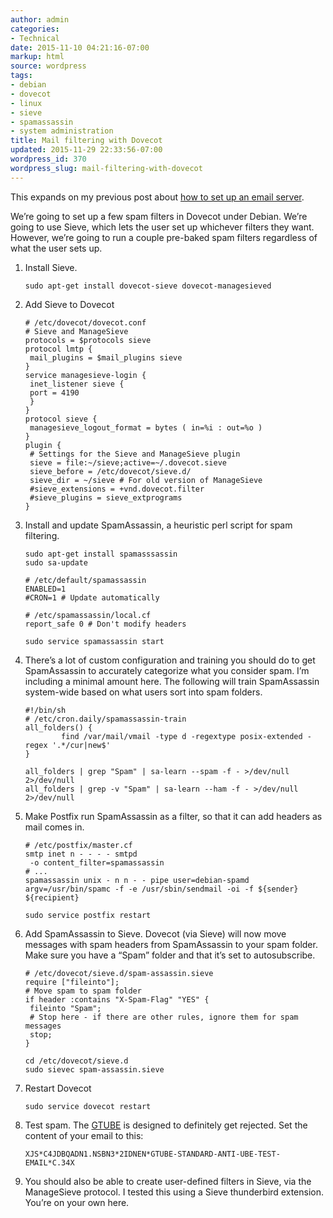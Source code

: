 ```yaml
---
author: admin
categories:
- Technical
date: 2015-11-10 04:21:16-07:00
markup: html
source: wordpress
tags:
- debian
- dovecot
- linux
- sieve
- spamassassin
- system administration
title: Mail filtering with Dovecot
updated: 2015-11-29 22:33:56-07:00
wordpress_id: 370
wordpress_slug: mail-filtering-with-dovecot
---
```

This expands on my previous post about [how to set up an email server](https://blog.za3k.com/installing-email-with-postfix-and-dovecot/ "Installing email with Postfix and Dovecot (with Postgres)").

We’re going to set up a few spam filters in Dovecot under Debian. We’re going to use Sieve, which lets the user set up whichever filters they want. However, we’re going to run a couple pre-baked spam filters regardless of what the user sets up.

1.  Install Sieve.
    
    ```
    sudo apt-get install dovecot-sieve dovecot-managesieved
    ```
    
2.  Add Sieve to Dovecot
    
    ```
    # /etc/dovecot/dovecot.conf
    # Sieve and ManageSieve
    protocols = $protocols sieve
    protocol lmtp {
     mail_plugins = $mail_plugins sieve
    }
    service managesieve-login {
     inet_listener sieve {
     port = 4190
     }
    }
    protocol sieve {
     managesieve_logout_format = bytes ( in=%i : out=%o )
    }
    plugin {
     # Settings for the Sieve and ManageSieve plugin
     sieve = file:~/sieve;active=~/.dovecot.sieve
     sieve_before = /etc/dovecot/sieve.d/
     sieve_dir = ~/sieve # For old version of ManageSieve
     #sieve_extensions = +vnd.dovecot.filter
     #sieve_plugins = sieve_extprograms
    }
    ```
    
3.  Install and update SpamAssassin, a heuristic perl script for spam filtering.
    
    ```
    sudo apt-get install spamasssassin
    sudo sa-update
    ```
    
    ```
    # /etc/default/spamassassin
    ENABLED=1
    #CRON=1 # Update automatically
    ```
    
    ```
    # /etc/spamassassin/local.cf
    report_safe 0 # Don't modify headers
    ```
    
    ```
    sudo service spamassassin start
    ```
    
4.  There’s a lot of custom configuration and training you should do to get SpamAssassin to accurately categorize what you consider spam. I’m including a minimal amount here. The following will train SpamAssassin system-wide based on what users sort into spam folders.
    
    ```
    #!/bin/sh
    # /etc/cron.daily/spamassassin-train
    all_folders() {
            find /var/mail/vmail -type d -regextype posix-extended -regex '.*/cur|new$'
    }
    
    all_folders | grep "Spam" | sa-learn --spam -f - >/dev/null 2>/dev/null
    all_folders | grep -v "Spam" | sa-learn --ham -f - >/dev/null 2>/dev/null
    ```
    
5.  Make Postfix run SpamAssassin as a filter, so that it can add headers as mail comes in.
    
    ```
    # /etc/postfix/master.cf
    smtp inet n - - - - smtpd
     -o content_filter=spamassassin
    # ...
    spamassassin unix - n n - - pipe user=debian-spamd argv=/usr/bin/spamc -f -e /usr/sbin/sendmail -oi -f ${sender} ${recipient}
    ```
    
    ```
    sudo service postfix restart
    ```
    
6.  Add SpamAssassin to Sieve. Dovecot (via Sieve) will now move messages with spam headers from SpamAssassin to your spam folder. Make sure you have a “Spam” folder and that it’s set to autosubscribe.
    
    ```
    # /etc/dovecot/sieve.d/spam-assassin.sieve
    require ["fileinto"];
    # Move spam to spam folder
    if header :contains "X-Spam-Flag" "YES" {
     fileinto "Spam";
     # Stop here - if there are other rules, ignore them for spam messages
     stop;
    }
    ```
    
    ```
    cd /etc/dovecot/sieve.d
    sudo sievec spam-assassin.sieve
    ```
    
7.  Restart Dovecot
    
    ```
    sudo service dovecot restart
    ```
    
8.  Test spam. The [GTUBE](https://spamassassin.apache.org/gtube/) is designed to definitely get rejected. Set the content of your email to this:
    
    ```
    XJS*C4JDBQADN1.NSBN3*2IDNEN*GTUBE-STANDARD-ANTI-UBE-TEST-EMAIL*C.34X
    ```
    
9.  You should also be able to create user-defined filters in Sieve, via the ManageSieve protocol. I tested this using a Sieve thunderbird extension. You’re on your own here.
